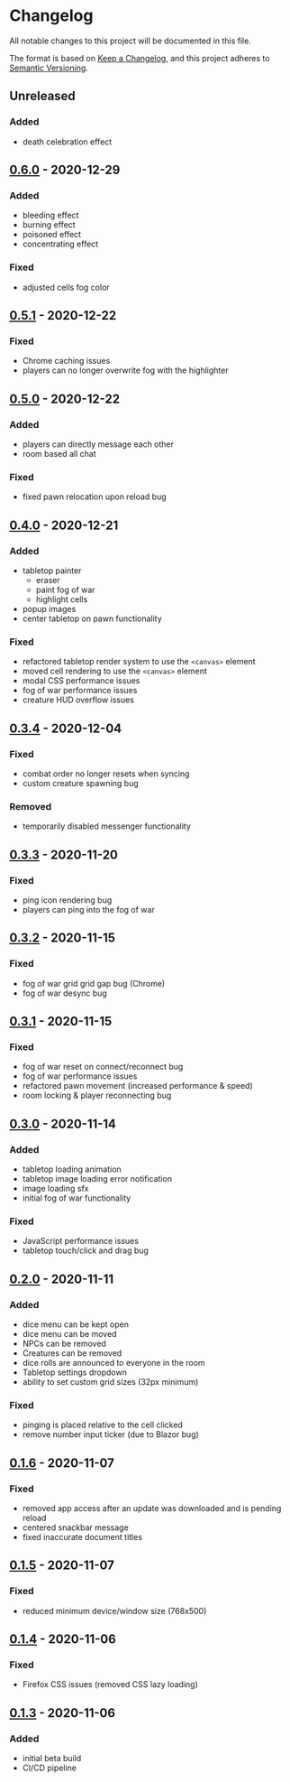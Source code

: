 # Changelog

All notable changes to this project will be documented in this file.

The format is based on [Keep a Changelog](https://keepachangelog.com/en/1.0.0/),
and this project adheres to [Semantic Versioning](https://semver.org/spec/v2.0.0.html).

## Unreleased

### Added

- death celebration effect

## [0.6.0] - 2020-12-29

### Added

- bleeding effect
- burning effect
- poisoned effect
- concentrating effect

### Fixed

- adjusted cells fog color

## [0.5.1] - 2020-12-22

### Fixed

- Chrome caching issues
- players can no longer overwrite fog with the highlighter

## [0.5.0] - 2020-12-22

### Added

- players can directly message each other
- room based all chat

### Fixed

- fixed pawn relocation upon reload bug

## [0.4.0] - 2020-12-21

### Added

- tabletop painter
    - eraser
    - paint fog of war
    - highlight cells
- popup images
- center tabletop on pawn functionality

### Fixed

- refactored tabletop render system to use the `<canvas>` element
- moved cell rendering to use the `<canvas>` element
- modal CSS performance issues
- fog of war performance issues
- creature HUD overflow issues

## [0.3.4] - 2020-12-04

### Fixed

- combat order no longer resets when syncing
- custom creature spawning bug

### Removed

- temporarily disabled messenger functionality

## [0.3.3] - 2020-11-20

### Fixed

- ping icon rendering bug
- players can ping into the fog of war

## [0.3.2] - 2020-11-15

### Fixed

- fog of war grid grid gap bug (Chrome)
- fog of war desync bug

## [0.3.1] - 2020-11-15

### Fixed

- fog of war reset on connect/reconnect bug
- fog of war performance issues
- refactored pawn movement (increased performance & speed)
- room locking & player reconnecting bug

## [0.3.0] - 2020-11-14

### Added

- tabletop loading animation
- tabletop image loading error notification
- image loading sfx
- initial fog of war functionality

### Fixed

- JavaScript performance issues
- tabletop touch/click and drag bug

## [0.2.0] - 2020-11-11

### Added

- dice menu can be kept open
- dice menu can be moved
- NPCs can be removed
- Creatures can be removed
- dice rolls are announced to everyone in the room
- Tabletop settings dropdown
- ability to set custom grid sizes (32px minimum)

### Fixed

- pinging is placed relative to the cell clicked
- remove number input ticker (due to Blazor bug)

## [0.1.6] - 2020-11-07

### Fixed

- removed app access after an update was downloaded and is pending reload
- centered snackbar message
- fixed inaccurate document titles

## [0.1.5] - 2020-11-07

### Fixed

- reduced minimum device/window size (768x500)

## [0.1.4] - 2020-11-06

### Fixed

- Firefox CSS issues (removed CSS lazy loading)

## [0.1.3] - 2020-11-06

### Added

- initial beta build
- CI/CD pipeline

[0.6.0]: https://github.com/codewithkyle/free-tabletop-app/compare/v0.5.1...v0.6.0
[0.5.1]: https://github.com/codewithkyle/free-tabletop-app/compare/v0.5.0...v0.5.1
[0.5.0]: https://github.com/codewithkyle/free-tabletop-app/compare/v0.4.0...v0.5.0
[0.4.0]: https://github.com/codewithkyle/free-tabletop-app/compare/v0.3.4...v0.4.0
[0.3.4]: https://github.com/codewithkyle/free-tabletop-app/compare/v0.3.3...v0.3.4
[0.3.3]: https://github.com/codewithkyle/free-tabletop-app/compare/v0.3.2...v0.3.3
[0.3.2]: https://github.com/codewithkyle/free-tabletop-app/compare/v0.3.1...v0.3.2
[0.3.1]: https://github.com/codewithkyle/free-tabletop-app/compare/v0.3.0...v0.3.1
[0.3.0]: https://github.com/codewithkyle/free-tabletop-app/compare/v0.2.0...v0.3.0
[0.2.0]: https://github.com/codewithkyle/free-tabletop-app/compare/v0.1.6...v0.2.0
[0.1.6]: https://github.com/codewithkyle/free-tabletop-app/compare/v0.1.5...v0.1.6
[0.1.5]: https://github.com/codewithkyle/free-tabletop-app/compare/v0.1.4...v0.1.5
[0.1.4]: https://github.com/codewithkyle/free-tabletop-app/compare/v0.1.3...v0.1.4
[0.1.3]: https://github.com/codewithkyle/free-tabletop-app/releases/tag/v0.1.3